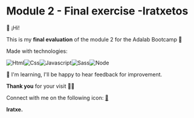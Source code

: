 # Module 2 - Final exercise -Iratxetos 

👋 ¡Hi!

This is my **final evaluation** of the module 2 for the Adalab Bootcamp 👩

Made with technologies:


 ![Html](https://user-images.githubusercontent.com/87008623/140422492-0d562467-ed9e-4d85-897a-49966434e88e.png)![Css](https://user-images.githubusercontent.com/87008623/140422575-b492e1bb-f102-4e12-9b3c-e07450a4d701.png)![Javascript](https://user-images.githubusercontent.com/87008623/140422647-472abae2-fba2-404a-bf0c-a6a01d240a27.png)![Sass](https://user-images.githubusercontent.com/87008623/140422680-44faa91b-ecce-48d5-a31d-47eb33a6db62.png)![Node](https://user-images.githubusercontent.com/87008623/140422704-64fcb42e-59c7-40a8-a259-808bb62ea9ec.png)


📢 I'm learning, I'll be happy to hear feedback for improvement.

**Thank you** for your visit 💁‍♀️

Connect with me on the following icon:
[📩](https://www.linkedin.com/in/iratxe-martin-perez/)


**Iratxe.**
